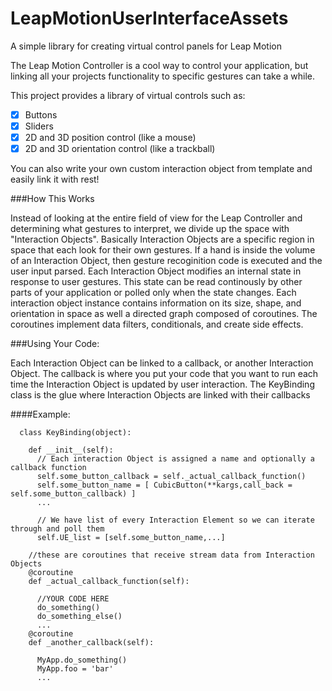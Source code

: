 LeapMotionUserInterfaceAssets
=============================

A simple library for creating virtual control panels for Leap Motion

The Leap Motion Controller is a cool way to control your application, but linking all your projects functionality
to specific gestures can take a while.

This project provides a library of virtual controls such as:
  - [x] Buttons
  - [x] Sliders
  - [x] 2D and 3D position control (like a mouse)
  - [x] 2D and 3D orientation control (like a trackball)
  
You can also write your own custom interaction object from template and easily link it with rest! 

###How This Works

  Instead of looking at the entire field of view for the Leap Controller and determining what gestures to interpret,
  we divide up the space with "Interaction Objects". Basically Interaction Objects are a specific region in space
  that each look for their own gestures. If a hand is inside the volume of an Interaction Object, then gesture 
  recoginition code is executed and the user input parsed. Each Interaction Object modifies an internal state in 
  response to user gestures. This state can be read continously by other parts of your application or polled only when 
  the state changes.
  Each interaction object instance contains information on its size, shape, and orientation in space as well a directed graph composed of coroutines. The coroutines implement data filters, conditionals, and create side effects.
  
  
###Using Your Code:

  Each Interaction Object can be linked to a callback, or another Interaction Object. The callback is where you put your code that you want to run each
  time the Interaction Object is updated by user interaction. The KeyBinding class is the glue where Interaction Objects
  are linked with their callbacks
  
####Example:
    
      class KeyBinding(object):
      
        def __init__(self):
          // Each interaction Object is assigned a name and optionally a callback function
          self.some_button_callback = self._actual_callback_function()
          self.some_button_name = [ CubicButton(**kargs,call_back = self.some_button_callback) ]
          ...
          
          // We have list of every Interaction Element so we can iterate through and poll them
          self.UE_list = [self.some_button_name,...]
          
        //these are coroutines that receive stream data from Interaction Objects
        @coroutine
        def _actual_callback_function(self):
        
          //YOUR CODE HERE
          do_something()
          do_something_else()
          ...
        @coroutine
        def _another_callback(self):
          
          MyApp.do_something()
          MyApp.foo = 'bar'
          ...
          



